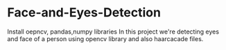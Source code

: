 # Face-and-Eyes-Detection
Install oepncv, pandas,numpy libraries
In this project we're detecting eyes and face of a person using opencv library and also haarcacade files.
